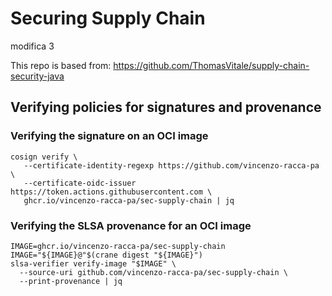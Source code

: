 # Securing Supply Chain
modifica 3

This repo is based from: https://github.com/ThomasVitale/supply-chain-security-java


## Verifying policies for signatures and provenance

### Verifying the signature on an OCI image

```shell
cosign verify \
   --certificate-identity-regexp https://github.com/vincenzo-racca-pa \
   --certificate-oidc-issuer https://token.actions.githubusercontent.com \
   ghcr.io/vincenzo-racca-pa/sec-supply-chain | jq
```

### Verifying the SLSA provenance for an OCI image

```shell
IMAGE=ghcr.io/vincenzo-racca-pa/sec-supply-chain
IMAGE="${IMAGE}@"$(crane digest "${IMAGE}")
slsa-verifier verify-image "$IMAGE" \
  --source-uri github.com/vincenzo-racca-pa/sec-supply-chain \
  --print-provenance | jq
```
